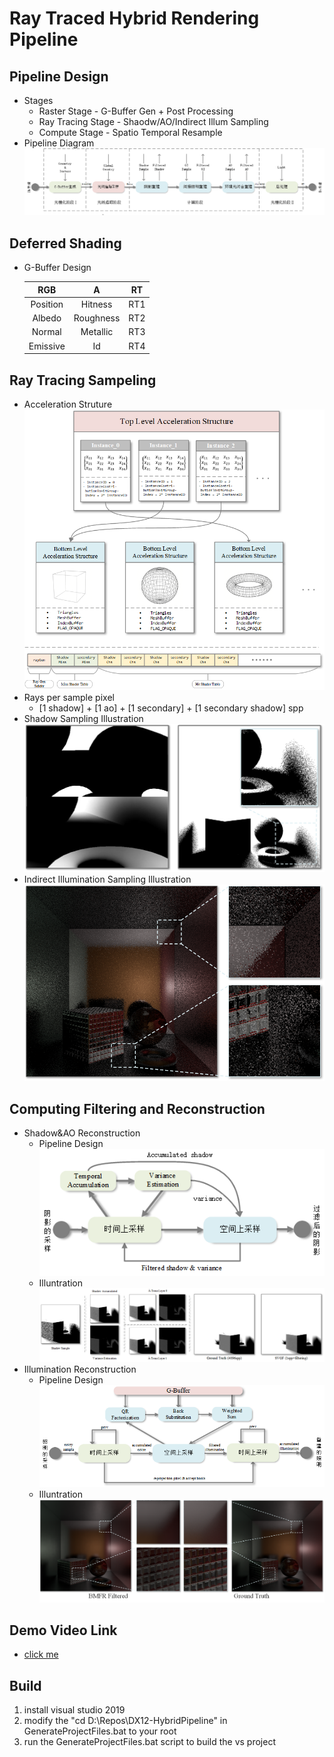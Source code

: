 # Ray Traced Hybrid Rendering Pipeline
## Pipeline Design
- Stages
    - Raster Stage - G-Buffer Gen + Post Processing 
    - Ray Tracing Stage - Shaodw/AO/Indirect Illum Sampling
    - Compute Stage - Spatio Temporal Resample
- Pipeline Diagram
![1_Pipeline_Design](./Assets/demo/1_Pipeline_Design.png)
## Deferred Shading
- G-Buffer Design

    | RGB | A | RT |
    | :----:| :----: |:----:|
    |Position|	Hitness|	RT1|
    |Albedo|	Roughness|	RT2|
    |Normal| Metallic|	RT3|
    |Emissive|	Id|	RT4|
## Ray Tracing Sampeling
- Acceleration Struture  
![3_AS_Design](./Assets/demo/3_AS_Design.png)
- Rays per sample pixel
    - [1 shadow] + [1 ao] + [1 secondary] + [1 secondary shadow] spp
- Shadow Sampling Illustration
![4_Shadow_Sample](./Assets/demo/4_Shadow_Sample.png)
- Indirect Illumination Sampling Illustration
![5_Indirect_Sample](./Assets/demo/5_Indirect_Sample.png)
## Computing Filtering and Reconstruction
- Shadow&AO Reconstruction
    - Pipeline Design
    ![6_SVGF_design](./Assets/demo/6_SVGF_design.png)
    - Illuntration
    ![7_SVGF_filtered](./Assets/demo/7_SVGF_filtered.png)
- Illumination Reconstruction
    - Pipeline Design
    ![8_BMFR_design](./Assets/demo/8_BMFR_design.png)
    - Illuntration
    ![9_BMFR_filtered](./Assets/demo/9_BMFR_filtered.png)
## Demo Video Link
-   [click me](http://47.100.57.110:8079/images/HybridRenderingPipelineDemo.mp4)
## Build
1. install visual studio 2019
2. modify the "cd D:\Repos\DX12-HybridPipeline" in GenerateProjectFiles.bat to your root
3. run the GenerateProjectFiles.bat script to build the vs project